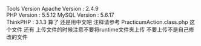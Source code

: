 Tools Version
Apache Version : 2.4.9   
PHP Version : 5.5.12 
MySQL Version : 5.6.17  
ThinkPHP : 3.1.3
算了 还是用中文吧
注释请参考 PracticumAction.class.php 这个文件
还有 上传文件的时候注意不要将runtime文件夹上传 不要上传不是自己修改的文件 
